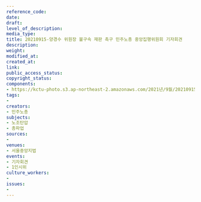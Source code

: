 ```yaml
---
reference_code: 
date: 
draft: 
level_of_description: 
media_type: 
title: 20210915-양경수 위원장 불구속 재판 촉구 민주노총 중앙집행위원회 기자회견
description: 
weight: 
modified_at: 
created_at: 
link: 
public_access_status: 
copyright_status: 
components:
- https://kctu-photo.s3.ap-northeast-2.amazonaws.com/2021년/9월/20210915-양경수+위원장+불구속+재판+촉구+민주노총+중앙집행위원회+기자회견/_5D42037.jpg
tags:
- 
creators:
- 민주노총
subjects:
- 노조탄압
- 총파업
sources:
- 
venues:
- 서울중앙지법
events:
- 기자회견
- 1인시위
culture_workers:
- 
issues:
- 
---
```

